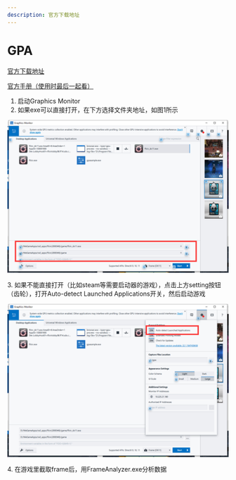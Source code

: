```yaml
---
description: 官方下载地址
---
```


# GPA

[官方下载地址](https://www.intel.com/content/www/us/en/developer/tools/graphics-performance-analyzers/overview.html)

[官方手册（使用时最后一起看）](https://www.intel.com/content/www/us/en/develop/documentation/gpa-user-guide/top.html)

1. 启动Graphics Monitor
2. 如果exe可以直接打开，在下方选择文件夹地址，如图1所示

![图1](<../../../.gitbook/assets/image (3).png>)

3\. 如果不能直接打开（比如steam等需要启动器的游戏），点击上方setting按钮（齿轮），打开Auto-detect Launched Applications开关，然后启动游戏

![](../../../.gitbook/assets/image.png)

4\. 在游戏里截取frame后，用FrameAnalyzer.exe分析数据
